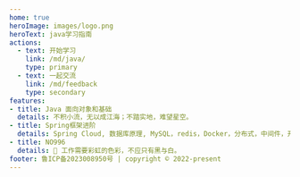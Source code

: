 ```yaml
---
home: true
heroImage: images/logo.png
heroText: java学习指南
actions:
  - text: 开始学习
    link: /md/java/
    type: primary
  - text: 一起交流
    link: /md/feedback
    type: secondary
features:
- title: Java 面向对象和基础
  details: 不积小流，无以成江海；不踏实地，难望星空。
- title: Spring框架进阶
  details: Spring Cloud, 数据库原理, MySQL，redis，Docker，分布式，中间件，开源项目
- title: NO996
  details: 🌈 工作需要彩虹的色彩，不应只有黑与白。
footer: 鲁ICP备2023008950号 | copyright © 2022-present
---
```

  <CommentService/>